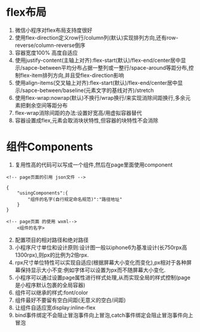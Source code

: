 # flex布局
1. 微信小程序对flex布局支持度很好
2. 使用flex-direction定义row行/column列(默认)实现排列方向,还有row-reverse/column-reverse倒序
3. 容器宽度100% 高度自适应 
4. 使用justify-content(主轴上对齐):flex-start(默认)/flex-end/center居中显示/sapce-between平均分布占据一整列或一整行/space-around等距分布,控制flex-item排列方向,并且受flex-direction影响
5. 使用align-items(交叉轴上对齐):flex-start(默认)/flex-end/center居中显示/sapce-between/baseline(元素文字的基线对齐)/stretch
6. 使用flex-wrap:nowrap(默认)不换行/wrap换行/来实现消除间距换行,多余元素把剩余空间等距分布
7. flex-wrap消除间距的办法:设置好宽高/用虚拟容器替代
8. 容器设置成flex,元素会取消块状特性,但容器的块特性不会消除

# 组件Components
1. 复用性高的代码可以写成一个组件,然后在page里面使用component
```
<!-- page页面的引用 json文件 -->

{
	"usingComponents":{
		"组件的名字(自行规定命名规范)":"路径地址"
	}
}

<!-- page页面 的使用 wxml-->
	<组件的名字>
```

2. 配置项目的相对路径和绝对路径
3. 小程序尺寸单位和设计原则:设计图一般以iphone6为基准设计(长750rpx高1300rpx),则px的比例为2倍rpx. 
4. rpx尺寸单位特性可以实现自适应(根据屏幕大小变化而变化),px相对于各种屏幕保持显示大小不变:例如字体可以设置为px而不随屏幕大小变化.
5. 小程序可以通过设置page属性进行样式处理,从而实现全局的样式控制(page是小程序默认包裹的全局容器)
6. 组件可以继承的样式:font/color
7. 组件最好不要留有空白间距(无意义的空白/间距)
8. 让组件自适应宽display:inline-flex	
9. bind事件绑定不会阻止冒泡事件向上冒泡,catch事件绑定会阻止冒泡事件向上冒泡
